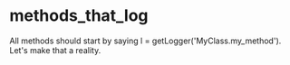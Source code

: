 methods_that_log
================

All methods should start by saying l = getLogger('MyClass.my_method'). Let's make that a reality.
